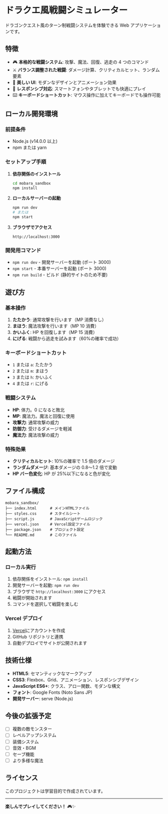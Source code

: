 # ドラクエ風戦闘シミュレーター

ドラゴンクエスト風のターン制戦闘システムを体験できる Web アプリケーションです。

## 特徴

- 🎮 **本格的な戦闘システム**: 攻撃、魔法、回復、逃走の 4 つのコマンド
- ⚔️ **バランス調整された戦闘**: ダメージ計算、クリティカルヒット、ランダム要素
- 🎨 **美しい UI**: モダンなデザインとアニメーション効果
- 📱 **レスポンシブ対応**: スマートフォンやタブレットでも快適にプレイ
- ⌨️ **キーボードショートカット**: マウス操作に加えてキーボードでも操作可能

## ローカル開発環境

### 前提条件

- Node.js (v14.0.0 以上)
- npm または yarn

### セットアップ手順

1. **依存関係のインストール**

   ```bash
   cd mobara_sandbox
   npm install
   ```

2. **ローカルサーバーの起動**

   ```bash
   npm run dev
   # または
   npm start
   ```

3. **ブラウザでアクセス**
   ```
   http://localhost:3000
   ```

### 開発用コマンド

- `npm run dev` - 開発サーバーを起動 (ポート 3000)
- `npm start` - 本番サーバーを起動 (ポート 3000)
- `npm run build` - ビルド (静的サイトのため不要)

## 遊び方

### 基本操作

1. **たたかう**: 通常攻撃を行います（MP 消費なし）
2. **まほう**: 魔法攻撃を行います（MP 10 消費）
3. **かいふく**: HP を回復します（MP 15 消費）
4. **にげる**: 戦闘から逃走を試みます（60%の確率で成功）

### キーボードショートカット

- `1` または `a`: たたかう
- `2` または `m`: まほう
- `3` または `h`: かいふく
- `4` または `r`: にげる

### 戦闘システム

- **HP**: 体力。0 になると敗北
- **MP**: 魔法力。魔法と回復に使用
- **攻撃力**: 通常攻撃の威力
- **防御力**: 受けるダメージを軽減
- **魔法力**: 魔法攻撃の威力

### 特殊効果

- **クリティカルヒット**: 10%の確率で 1.5 倍のダメージ
- **ランダムダメージ**: 基本ダメージの 0.8〜1.2 倍で変動
- **HP バー色変化**: HP が 25%以下になると色が変化

## ファイル構成

```
mobara_sandbox/
├── index.html      # メインHTMLファイル
├── styles.css      # スタイルシート
├── script.js       # JavaScriptゲームロジック
├── vercel.json     # Vercel設定ファイル
├── package.json    # プロジェクト設定
└── README.md       # このファイル
```

## 起動方法

### ローカル実行

1. 依存関係をインストール: `npm install`
2. 開発サーバーを起動: `npm run dev`
3. ブラウザで `http://localhost:3000` にアクセス
4. 戦闘が開始されます
5. コマンドを選択して戦闘を楽しむ

### Vercel デプロイ

1. [Vercel](https://vercel.com)にアカウントを作成
2. GitHub リポジトリと連携
3. 自動デプロイでサイトが公開されます

## 技術仕様

- **HTML5**: セマンティックなマークアップ
- **CSS3**: Flexbox、Grid、アニメーション、レスポンシブデザイン
- **JavaScript ES6+**: クラス、アロー関数、モダンな構文
- **フォント**: Google Fonts (Noto Sans JP)
- **開発サーバー**: serve (Node.js)

## 今後の拡張予定

- [ ] 複数の敵モンスター
- [ ] レベルアップシステム
- [ ] 装備システム
- [ ] 音效・BGM
- [ ] セーブ機能
- [ ] より多様な魔法

## ライセンス

このプロジェクトは学習目的で作成されています。

---

**楽しんでプレイしてください！** 🎮✨

